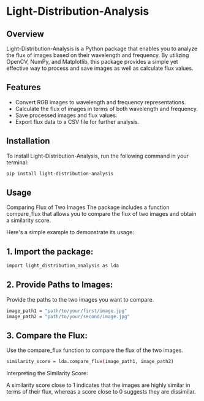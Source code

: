 # Light-Distribution-Analysis

## Overview

Light-Distribution-Analysis is a Python package that enables you to analyze the flux of images based on their wavelength and frequency. By utilizing OpenCV, NumPy, and Matplotlib, this package provides a simple yet effective way to process and save images as well as calculate flux values.

## Features

- Convert RGB images to wavelength and frequency representations.
- Calculate the flux of images in terms of both wavelength and frequency.
- Save processed images and flux values.
- Export flux data to a CSV file for further analysis.

## Installation

To install Light-Distribution-Analysis, run the following command in your terminal:

```bash
pip install light-distribution-analysis
```

## Usage
Comparing Flux of Two Images
The package includes a function compare_flux that allows you to compare the flux of two images and obtain a similarity score.

Here's a simple example to demonstrate its usage:

## 1. Import the package:
```bash
import light_distribution_analysis as lda
```
## 2. Provide Paths to Images:

Provide the paths to the two images you want to compare.

```bash
image_path1 = "path/to/your/first/image.jpg"
image_path2 = "path/to/your/second/image.jpg"
```
## 3. Compare the Flux:

Use the compare_flux function to compare the flux of the two images.
```bash
similarity_score = lda.compare_flux(image_path1, image_path2)
```
Interpreting the Similarity Score:

A similarity score close to 1 indicates that the images are highly similar in terms of their flux, whereas a score close to 0 suggests they are dissimilar.